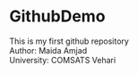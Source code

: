# GithubDemo
This is my first github repository
<br>
Author: Maida Amjad
<br>
University: COMSATS Vehari

